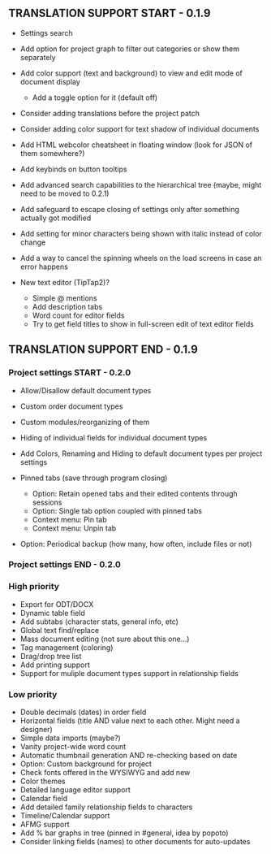 
## TRANSLATION SUPPORT START - 0.1.9

- Settings search
- Add option for project graph to filter out categories or show them separately

- Add color support (text and background) to view and edit mode of document display
  - Add a toggle option for it (default off)

- Consider adding translations before the project patch
- Consider adding color support for text shadow of individual documents
- Add HTML webcolor cheatsheet in floating window (look for JSON of them somewhere?)
- Add keybinds on button tooltips
- Add advanced search capabilities to the hierarchical tree (maybe, might need to be moved to 0.2.1)

- Add safeguard to escape closing of settings only after something actually got modified

- Add setting for minor characters being shown with italic instead of color change
- Add a way to cancel the spinning wheels on the load screens in case an error happens
- New text editor (TipTap2)?
  - Simple @ mentions
  - Add description tabs
  - Word count for editor fields
  - Try to get field titles to show in full-screen edit of text editor fields

## TRANSLATION SUPPORT END - 0.1.9

### Project settings START - 0.2.0

- Allow/Disallow default document types
- Custom order document types
- Custom modules/reorganizing of them
- Hiding of individual fields for individual document types
- Add Colors, Renaming and Hiding to default document types per project settings

- Pinned tabs (save through program closing)
  - Option: Retain opened tabs and their edited contents through sessions
  - Option: Single tab option coupled with pinned tabs
  - Context menu: Pin tab
  - Context menu: Unpin tab

- Option: Periodical backup (how many, how often, include files or not)

### Project settings END - 0.2.0

### High priority

- Export for ODT/DOCX
- Dynamic table field
- Add subtabs (character stats, general info, etc)
- Global text find/replace
- Mass document editing (not sure about this one...)
- Tag management (coloring)
- Drag/drop tree list
- Add printing support
- Support for muliple document types support in relationship fields

### Low priority

- Double decimals (dates) in order field
- Horizontal fields (title AND value next to each other. Might need a designer)
- Simple data imports (maybe?)
- Vanity project-wide word count
- Automatic thumbnail generation AND re-checking based on date
- Option: Custom background for project
- Check fonts offered in the WYSIWYG and add new
- Color themes
- Detailed language editor support
- Calendar field
- Add detailed family relationship fields to characters
- Timeline/Calendar support
- AFMG support
- Add % bar graphs in tree (pinned in #general, idea by popoto)
- Consider linking fields (names) to other documents for auto-updates
